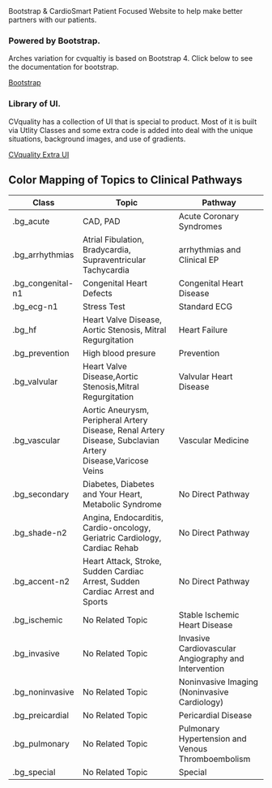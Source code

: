 <div class='cardiosmartboot_nav'><div class="br_1 br_round br_solid br_white-7 p_5 relative shadow_3 m-x_3">
	<div class="absolute t_0 r_0 l_0 b_0 opacity_7 z_0 br_round bg_center bg_cover" style="background-image:url('../img/triangletexture/orangetriangles.PNG')"></div>
		<div class="c_black font_11:lg font_6 font_8:md font_ui lh_1 m-y_4">Bootstrap &amp; CardioSmart
			<span class="block font_1 m-y_2 font_bold opacity_7">Patient Focused Website to help make better partners with our patients.</span>
		</div>
        <div class="flex">
            <div class="flex_auto p-x_3 w_50">
                <h3 class="c_black font_5:lg font_3 font_4:md">Powered by Bootstrap.</h3>
                <p class="font_1 font_1:md font_3:lg">
                   Arches variation for cvqualtiy is based on Bootstrap 4. Click below to see the documentation for
						bootstrap.
                </p>
                <div>
                    <a
							class="br_radius btn btn-primary c_white  gradient_teal h:gradient_teal-reverse"
							href="https://getbootstrap.com/docs/4.0/getting-started/introduction/"
							role="button"
							>Bootstrap</a
						>
                </div>
            </div>
            <div class="flex_auto p-x_3 w_50">
                <h3 class="c_black font_5:lg font_3 font_4:md">Library of UI.</h3>
                <p class="font_1 font_1:md font_3:lg">
                   CVquality has a collection of UI that is special to product. Most of it is built via Utlity
						Classes and some extra code is added into deal with the unique situations, background images,
						and use of gradients.
                </p>
                <div>
                    <a
							class="br_radius btn btn-primary c_white  gradient_teal h:gradient_teal-reverse"
							href="section-recipes-cvqualtiy.html"
							role="button"
							>CVquality Extra UI</a
						>
                </div>
            </div>
        </div>	
</div>

## Color Mapping of Topics to Clinical Pathways

| Class             | Topic                                                                                                      | Pathway                                              |
| ----------------- | ---------------------------------------------------------------------------------------------------------- | ---------------------------------------------------- |
| .bg_acute         | CAD, PAD                                                                                                   | Acute Coronary Syndromes                             |
| .bg_arrhythmias  | Atrial Fibulation, Bradycardia, Supraventricular Tachycardia                                               | arrhythmias and Clinical EP                         |
| .bg_congenital-n1 | Congenital Heart Defects                                                                                   | Congenital Heart Disease                             |
| .bg_ecg-n1        | Stress Test                                                                                                | Standard ECG                                         |
| .bg_hf            | Heart Valve Disease, Aortic Stenosis, Mitral Regurgitation                                                 | Heart Failure                                        |
| .bg_prevention    | High blood presure                                                                                         | Prevention                                           |
| .bg_valvular      | Heart Valve Disease,Aortic Stenosis,Mitral Regurgitation                                                   | Valvular Heart Disease                               |
| .bg_vascular      | Aortic Aneurysm, Peripheral Artery Disease, Renal Artery Disease, Subclavian Artery Disease,Varicose Veins | Vascular Medicine                                    |
| .bg_secondary     | Diabetes, Diabetes and Your Heart, Metabolic Syndrome                                                      | No Direct Pathway                                    |
| .bg_shade-n2      | Angina, Endocarditis, Cardio-oncology, Geriatric Cardiology, Cardiac Rehab                                 | No Direct Pathway                                    |
| .bg_accent-n2     | Heart Attack, Stroke, Sudden Cardiac Arrest, Sudden Cardiac Arrest and Sports                              | No Direct Pathway                                    |
| .bg_ischemic     | No Related Topic                                                                                           | Stable Ischemic Heart Disease                        |
| .bg_invasive      | No Related Topic                                                                                           | Invasive Cardiovascular Angiography and Intervention |
| .bg_noninvasive   | No Related Topic                                                                                           | Noninvasive Imaging (Noninvasive Cardiology)         |
| .bg_preicardial   | No Related Topic                                                                                           | Pericardial Disease                                  |
| .bg_pulmonary     | No Related Topic                                                                                           | Pulmonary Hypertension and Venous Thromboembolism    |
| .bg_special       | No Related Topic                                                                                           | Special                                              |

</div>
